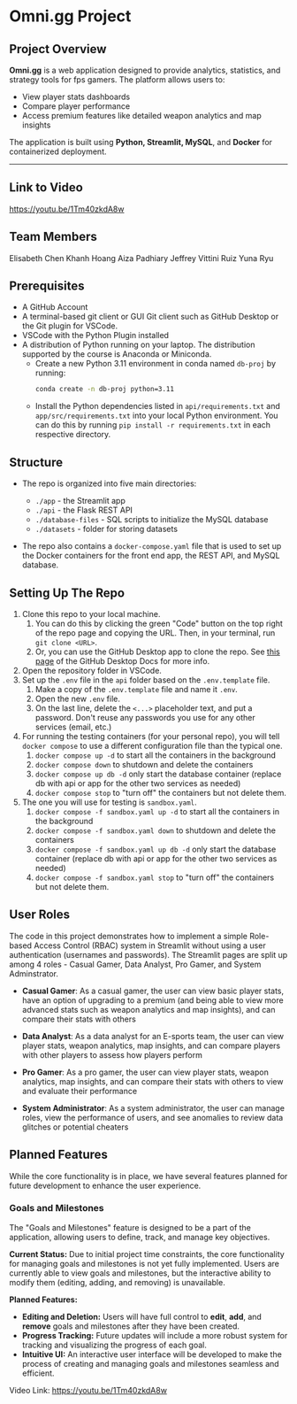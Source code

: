 # Omni.gg Project

## Project Overview
**Omni.gg** is a web application designed to provide analytics, statistics, and strategy tools for fps gamers. The platform allows users to:  
- View player stats dashboards  
- Compare player performance  
- Access premium features like detailed weapon analytics and map insights  

The application is built using **Python, Streamlit, MySQL**, and **Docker** for containerized deployment.

---

## Link to Video
https://youtu.be/1Tm40zkdA8w 


## Team Members
Elisabeth Chen
Khanh Hoang
Aiza Padhiary
Jeffrey Vittini Ruiz
Yuna Ryu


## Prerequisites
- A GitHub Account
- A terminal-based git client or GUI Git client such as GitHub Desktop or the Git plugin for VSCode.
- VSCode with the Python Plugin installed
- A distribution of Python running on your laptop. The distribution supported by the course is Anaconda or Miniconda.
  - Create a new Python 3.11 environment in conda named `db-proj` by running:  
     ```bash
     conda create -n db-proj python=3.11
     ```
  - Install the Python dependencies listed in `api/requirements.txt` and `app/src/requirements.txt` into your local Python environment. You can do this by running `pip install -r requirements.txt` in each respective directory.


## Structure
- The repo is organized into five main directories:
  - `./app` - the Streamlit app
  - `./api` - the Flask REST API
  - `./database-files` - SQL scripts to initialize the MySQL database
  - `./datasets` - folder for storing datasets

- The repo also contains a `docker-compose.yaml` file that is used to set up the Docker containers for the front end app, the REST API, and MySQL database. 


## Setting Up The Repo
1. Clone this repo to your local machine.
   1. You can do this by clicking the green "Code" button on the top right of the repo page and copying the URL. Then, in your terminal, run `git clone <URL>`.
   1. Or, you can use the GitHub Desktop app to clone the repo. See [this page](https://docs.github.com/en/desktop/adding-and-cloning-repositories/cloning-a-repository-from-github-to-github-desktop) of the GitHub Desktop Docs for more info. 
1. Open the repository folder in VSCode.
1. Set up the `.env` file in the `api` folder based on the `.env.template` file.
   1. Make a copy of the `.env.template` file and name it `.env`. 
   1. Open the new `.env` file. 
   1. On the last line, delete the `<...>` placeholder text, and put a password. Don't reuse any passwords you use for any other services (email, etc.) 
1. For running the testing containers (for your personal repo), you will tell `docker compose` to use a different configuration file than the typical one.  
   1. `docker compose up -d` to start all the containers in the background
   1. `docker compose down` to shutdown and delete the containers
   1. `docker compose up db -d` only start the database container (replace db with api or app for the other two services as needed)
   1. `docker compose stop` to "turn off" the containers but not delete them.
1. The one you will use for testing is `sandbox.yaml`.
   1. `docker compose -f sandbox.yaml up -d` to start all the containers in the background
   1. `docker compose -f sandbox.yaml down` to shutdown and delete the containers
   1. `docker compose -f sandbox.yaml up db -d` only start the database container (replace db with api or app for the other two services as needed)
   1. `docker compose -f sandbox.yaml stop` to "turn off" the containers but not delete them.


## User Roles
The code in this project demonstrates how to implement a simple Role-based Access Control (RBAC) system in Streamlit without using a user authentication (usernames and passwords). The Streamlit pages are split up among 4 roles - Casual Gamer, Data Analyst, Pro Gamer, and System Adminstrator.

- **Casual Gamer**: As a casual gamer, the user can view basic player stats, have an option of upgrading to a premium (and being able to view more advanced stats such as weapon analytics and map insights), and can compare their stats with others

- **Data Analyst**: As a data analyst for an E-sports team, the user can view player stats, weapon analytics, map insights, and can compare players with other players to assess how players perform

- **Pro Gamer**: As a pro gamer, the user can view player stats, weapon analytics, map insights, and can compare their stats with others to view and evaluate their performance

- **System Administrator**: As a system administrator, the user can manage roles, view the performance of users, and see anomalies to review data glitches or potential cheaters


## Planned Features
While the core functionality is in place, we have several features planned for future development to enhance the user experience.

### Goals and Milestones
The "Goals and Milestones" feature is designed to be a part of the application, allowing users to define, track, and manage key objectives.

**Current Status:**
Due to initial project time constraints, the core functionality for managing goals and milestones is not yet fully implemented. Users are currently able to view goals and milestones, but the interactive ability to modify them (editing, adding, and removing) is unavailable.

**Planned Features:**
- **Editing and Deletion:** Users will have full control to **edit**, **add**, and **remove** goals and milestones after they have been created.
- **Progress Tracking:** Future updates will include a more robust system for tracking and visualizing the progress of each goal.
- **Intuitive UI:** An interactive user interface will be developed to make the process of creating and managing goals and milestones seamless and efficient.

Video Link: https://youtu.be/1Tm40zkdA8w




